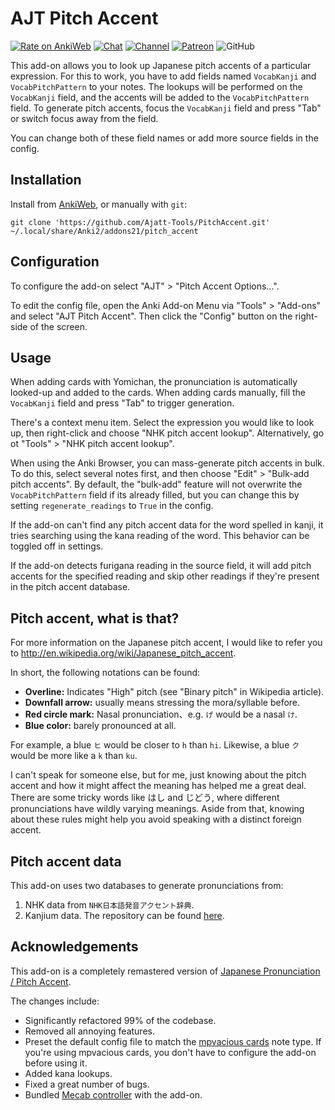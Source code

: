 # AJT Pitch Accent

[![Rate on AnkiWeb](https://glutanimate.com/logos/ankiweb-rate.svg)](https://ankiweb.net/shared/info/1225470483)
[![Chat](https://img.shields.io/badge/chat-join-green)](https://tatsumoto-ren.github.io/blog/join-our-community.html)
[![Channel](https://shields.io/badge/channel-subscribe-blue?logo=telegram&color=3faee8)](https://t.me/ajatt_tools)
[![Patreon](https://img.shields.io/badge/patreon-support-orange)](https://www.patreon.com/bePatron?u=43555128)
![GitHub](https://img.shields.io/github/license/Ajatt-Tools/PitchAccent)

This add-on allows you to look up Japanese pitch accents of a particular expression.
For this to work, you have to add fields named `VocabKanji` and `VocabPitchPattern` to your notes.
The lookups will be performed on the `VocabKanji` field,
and the accents will be added to the `VocabPitchPattern` field.
To generate pitch accents, focus the `VocabKanji` field and press "Tab" or switch focus away from the field.

You can change both of these field names or add more source fields in the config.

## Installation

Install from [AnkiWeb](https://ankiweb.net/shared/info/1225470483),
or manually with `git`:

```
git clone 'https://github.com/Ajatt-Tools/PitchAccent.git' ~/.local/share/Anki2/addons21/pitch_accent
```

## Configuration

To configure the add-on select "AJT" > "Pitch Accent Options...".

To edit the config file, open the Anki Add-on Menu
via "Tools" > "Add-ons" and select "AJT Pitch Accent".
Then click the "Config" button on the right-side of the screen.

## Usage

When adding cards with Yomichan, the pronunciation is automatically looked-up and added to the cards.
When adding cards manually, fill the `VocabKanji` field and press "Tab" to trigger generation.

There's a context menu item.
Select the expression you would like to look up,
then right-click and choose "NHK pitch accent lookup".
Alternatively, go ot "Tools" > "NHK pitch accent lookup".

When using the Anki Browser, you can mass-generate pitch accents in bulk.
To do this, select several notes first,
and then choose "Edit" > "Bulk-add pitch accents".
By default, the "bulk-add" feature will not overwrite the `VocabPitchPattern` field if its already filled,
but you can change this by setting `regenerate_readings` to `True` in the config.

If the add-on can't find any pitch accent data for the word spelled in kanji,
it tries searching using the kana reading of the word.
This behavior can be toggled off in settings.

If the add-on detects furigana reading in the source field,
it will add pitch accents for the specified reading and skip other readings
if they're present in the pitch accent database.

## Pitch accent, what is that?

For more information on the Japanese pitch accent,
I would like to refer you to http://en.wikipedia.org/wiki/Japanese_pitch_accent.

In short, the following notations can be found:

* **Overline:** Indicates "High" pitch (see "Binary pitch" in Wikipedia article).
* **Downfall arrow:** usually means stressing the mora/syllable before.
* **Red circle mark:** Nasal pronunciation、e.g. `げ` would be a nasal `け`.
* **Blue color:** barely pronounced at all.

For example, a blue `ヒ` would be closer to `h` than `hi`.
Likewise, a blue `ク` would be more like a `k` than `ku`.

I can't speak for someone else, but for me,
just knowing about the pitch accent and how it might affect the meaning
has helped me a great deal.
There are some tricky words like はし and じどう,
where different pronunciations have wildly varying meanings.
Aside from that, knowing about these rules might help you
avoid speaking with a distinct foreign accent.

## Pitch accent data

This add-on uses two databases to generate pronunciations from:

1) NHK data from `NHK日本語発音アクセント辞典`.
2) Kanjium data. The repository can be found
[here](https://github.com/mifunetoshiro/kanjium/).

## Acknowledgements

This add-on is a completely remastered version of
[Japanese Pronunciation / Pitch Accent](https://ankiweb.net/shared/info/932119536).

The changes include:

* Significantly refactored 99% of the codebase.
* Removed all annoying features.
* Preset the default config file to match
the [mpvacious cards](https://ankiweb.net/shared/info/1557722832)
note type.
If you're using mpvacious cards, you don't have to configure the add-on before using it.
* Added kana lookups.
* Fixed a great number of bugs.
* Bundled [Mecab controller](https://github.com/Ajatt-Tools/mecab_controller) with the add-on.
